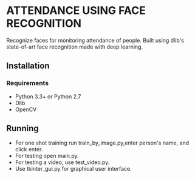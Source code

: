 # ATTENDANCE USING FACE RECOGNITION
Recognize faces for monitoring attendance of people.
Built using dlib's state-of-art face recognition made with deep learning.

## Installation
### Requirements
  * Python 3.3+ or Python 2.7
  * Dlib
  * OpenCV
## Running
  * For one shot training run train_by_image.py,enter person's name, and click enter.
  * For testing open main.py.
  * For testing a video, use test_video.py.
  * Use tkinter_gui.py for graphical user interface.
